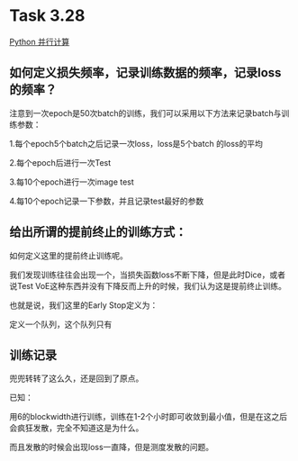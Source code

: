 # Task 3.28

[Python 并行计算](https://abcdabcd987.com/python-multiprocessing/)

## 如何定义损失频率，记录训练数据的频率，记录loss的频率？

注意到一次epoch是50次batch的训练，我们可以采用以下方法来记录batch与训练参数：

1.每个epoch5个batch之后记录一次loss，loss是5个batch 的loss的平均

2.每个epoch后进行一次Test

3.每10个epoch进行一次image test

4.每10个epoch记录一下参数，并且记录test最好的参数

## 给出所谓的提前终止的训练方式：

如何定义这里的提前终止训练呢。

我们发现训练往往会出现一个，当损失函数loss不断下降，但是此时Dice，或者说Test VoE这种东西并没有下降反而上升的时候，我们认为这是提前终止训练。

也就是说，我们这里的Early Stop定义为：

定义一个队列，这个队列只有

## 训练记录

兜兜转转了这么久，还是回到了原点。

已知：

用6的blockwidth进行训练，训练在1-2个小时即可收敛到最小值，但是在这之后会疯狂发散，完全不知道这是为什么。

而且发散的时候会出现loss一直降，但是测度发散的问题。

